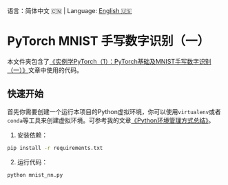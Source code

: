 语言：简体中文 🇨🇳 | Language: [English 🇺🇸](README.en.md)

# PyTorch MNIST 手写数字识别（一）

本文件夹包含了[《实例学PyTorch（1）：PyTorch基础及MNIST手写数字识别（一）》](https://jinli.io/p/%E5%AE%9E%E4%BE%8B%E5%AD%A6pytorch1pytorch%E5%9F%BA%E7%A1%80%E5%8F%8Amnist%E6%89%8B%E5%86%99%E6%95%B0%E5%AD%97%E8%AF%86%E5%88%AB/)文章中使用的代码。

## 快速开始

首先你需要创建一个运行本项目的Python虚拟环境，你可以使用`virtualenv`或者`conda`等工具来创建虚拟环境。可参考我的文章[《Python环境管理方式总结》](https://jinli.io/p/python%E7%8E%AF%E5%A2%83%E7%AE%A1%E7%90%86%E6%96%B9%E5%BC%8F%E6%80%BB%E7%BB%93/)。

1. 安装依赖：

```bash
pip install -r requirements.txt
```

2. 运行代码：

```bash
python mnist_nn.py
```